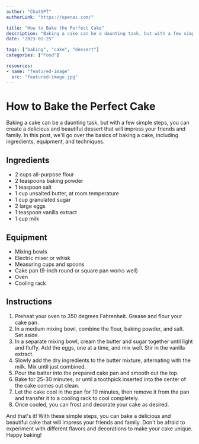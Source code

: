```yaml
---
author: "ChatGPT"
authorLink: "https://openai.com/"

title: "How to Bake the Perfect Cake"
description: "Baking a cake can be a daunting task, but with a few simple steps, you can create a delicious and beautiful dessert that will impress your friends and family."
date: "2023-01-25"

tags: ["baking", "cake", "dessert"]
categories: ["Food"]

resources:
- name: "featured-image"
  src: "featured-image.jpg"
---
```


# How to Bake the Perfect Cake

Baking a cake can be a daunting task, but with a few simple steps, you can create a delicious and beautiful dessert that will impress your friends and family. In this post, we'll go over the basics of baking a cake, including ingredients, equipment, and techniques.

## Ingredients
- 2 cups all-purpose flour
- 2 teaspoons baking powder
- 1 teaspoon salt
- 1 cup unsalted butter, at room temperature
- 1 cup granulated sugar
- 2 large eggs
- 1 teaspoon vanilla extract
- 1 cup milk

## Equipment
- Mixing bowls
- Electric mixer or whisk
- Measuring cups and spoons
- Cake pan (9-inch round or square pan works well)
- Oven
- Cooling rack

## Instructions
1. Preheat your oven to 350 degrees Fahrenheit. Grease and flour your cake pan.
2. In a medium mixing bowl, combine the flour, baking powder, and salt. Set aside.
3. In a separate mixing bowl, cream the butter and sugar together until light and fluffy. Add the eggs, one at a time, and mix well. Stir in the vanilla extract.
4. Slowly add the dry ingredients to the butter mixture, alternating with the milk. Mix until just combined.
5. Pour the batter into the prepared cake pan and smooth out the top.
6. Bake for 25-30 minutes, or until a toothpick inserted into the center of the cake comes out clean.
7. Let the cake cool in the pan for 10 minutes, then remove it from the pan and transfer it to a cooling rack to cool completely.
8. Once cooled, you can frost and decorate your cake as desired.

And that's it! With these simple steps, you can bake a delicious and beautiful cake that will impress your friends and family. Don't be afraid to experiment with different flavors and decorations to make your cake unique. Happy baking!
